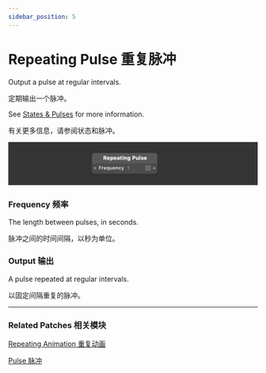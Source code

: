 ```yaml
---
sidebar_position: 5
---
```


# Repeating Pulse 重复脉冲

Output a pulse at regular intervals.

定期输出一个脉冲。

See [States & Pulses](./../Concepts/States%20&%20Pulses.md) for more information.

有关更多信息，请参阅状态和脉冲。

![Image](./../../../static/img/docs/Utility/repeating-pulse.png)

### Frequency 频率

The length between pulses, in seconds.

脉冲之间的时间间隔，以秒为单位。

### Output 输出

A pulse repeated at regular intervals.

以固定间隔重复的脉冲。

------

### Related Patches 相关模块

[Repeating Animation 重复动画](./../Animation/Repeating%20Animation.md)

[Pulse 脉冲](./Pulse.md)
